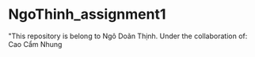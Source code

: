 # NgoThinh_assignment1
"This repository is belong to Ngô Doãn Thịnh.
Under the collaboration of: 
Cao Cẩm Nhung
